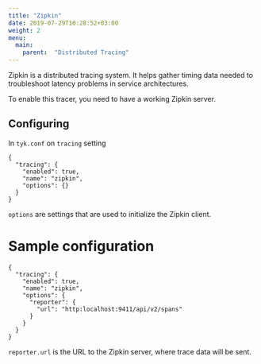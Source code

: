 ```yaml
---
title: "Zipkin"
date: 2019-07-29T10:28:52+03:00
weight: 2
menu: 
  main:
    parent:  "Distributed Tracing"
---
```


Zipkin is a distributed tracing system. It helps gather timing data needed to troubleshoot latency problems in service architectures.

To enable this tracer, you need to have a working Zipkin server.

## Configuring

In `tyk.conf` on `tracing` setting

```{.json}
{
  "tracing": {
    "enabled": true,
    "name": "zipkin",
    "options": {}
  }
}
```

`options` are settings that are used to initialize the Zipkin client.

# Sample configuration

```{.json}
{
  "tracing": {
    "enabled": true,
    "name": "zipkin",
    "options": {
      "reporter": {
        "url": "http:localhost:9411/api/v2/spans"
      }
    }
  }
}
```

`reporter.url` is the URL to the Zipkin server, where trace data will be sent.

